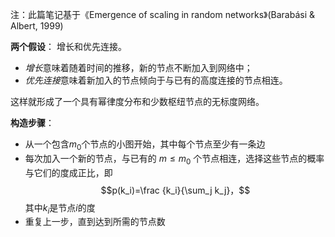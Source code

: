 注：此篇笔记基于《Emergence of scaling in random networks》(Barabási & Albert, 1999)

**两个假设**：
增长和优先连接。
- *增长*意味着随着时间的推移，新的节点不断加入到网络中；
- *优先连接*意味着新加入的节点倾向于与已有的高度连接的节点相连。

这样就形成了一个具有幂律度分布和少数枢纽节点的无标度网络。

**构造步骤**：
- 从一个包含$m_0$个节点的小图开始，其中每个节点至少有一条边
- 每次加入一个新的节点，与已有的 $m \leq m_0$ 个节点相连，选择这些节点的概率与它们的度成正比，即$$p(k_i)=\frac {k_i}{\sum_j k_j}，$$
  其中$k_i$是节点$i$的度
- 重复上一步，直到达到所需的节点数